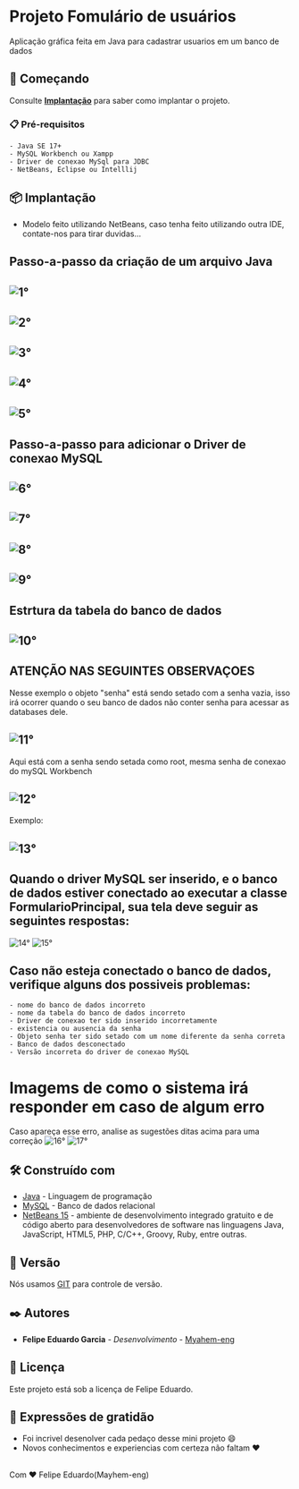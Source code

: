 # Projeto Fomulário de usuários

Aplicação gráfica feita em Java para cadastrar usuarios em um banco de dados

## 🚀 Começando

Consulte **[Implantação](#-implanta%C3%A7%C3%A3o)** para saber como implantar o projeto.

### 📋 Pré-requisitos

```
- Java SE 17+
- MySQL Workbench ou Xampp
- Driver de conexao MySql para JDBC
- NetBeans, Eclipse ou Intelllij
```
## 📦 Implantação

- Modelo feito utilizando NetBeans, caso tenha feito utilizando outra IDE, contate-nos para tirar duvidas...

## Passo-a-passo da criação de um arquivo Java

## ![1°](arquivosBancoDeDados/file-new.png)

## ![2°](arquivosBancoDeDados/javaAplication.png)

## ![3°](arquivosBancoDeDados/newPackeged.png)

## ![4°](arquivosBancoDeDados/newJframe.png)

## ![5°](arquivosBancoDeDados/ModeloDePacotes.png)

## Passo-a-passo para adicionar o Driver de conexao MySQL

## ![6°](arquivosBancoDeDados/novaDependencia.png)
## ![7°](arquivosBancoDeDados/configurandoDependencia.png)
## ![8°](arquivosBancoDeDados/instalndooDriverManualmente.png)
## ![9°](arquivosBancoDeDados/adicionandoODriver.png)

## Estrtura da tabela do banco de dados
## ![10°](arquivosBancoDeDados/configuracaoMySQLWorkBench.png)

## ATENÇÃO NAS SEGUINTES OBSERVAÇOES

Nesse exemplo o objeto "senha" está sendo setado com a senha vazia, isso irá ocorrer quando o seu banco de dados não conter senha para acessar as databases dele.
## ![11°](arquivosBancoDeDados/semSenha.png)

Aqui está com a senha sendo setada como root, mesma senha de conexao do mySQL Workbench
## ![12°](arquivosBancoDeDados/comSenha.png)
Exemplo:
## ![13°](arquivosBancoDeDados/senhaWorkbench.png)

## Quando o driver MySQL ser inserido, e o banco de dados estiver conectado ao executar a classe FormularioPrincipal, sua tela deve seguir as seguintes respostas:

![14°](arquivosBancoDeDados/conexaoBemSucedida.png)
![15°](arquivosBancoDeDados/formularioPrincipal.png)

## Caso não esteja conectado o banco de dados, verifique alguns dos possiveis problemas:
    - nome do banco de dados incorreto
    - nome da tabela do banco de dados incorreto
    - Driver de conexao ter sido inserido incorretamente
    - existencia ou ausencia da senha
    - Objeto senha ter sido setado com um nome diferente da senha correta
    - Banco de dados desconectado
    - Versão incorreta do driver de conexao MySQL

# Imagems de como o sistema irá responder em caso de algum erro


Caso apareça esse erro, analise as sugestões ditas acima para uma correção
![16°](arquivosBancoDeDados/NaoFoiLocalizadFonteDeDAdos.png)
![17°](arquivosBancoDeDados/FormularioPrincipalNaoConectado.png)


## 🛠️ Construído com

* [Java](https://docs.oracle.com/en/java/) - Linguagem de programação
* [MySQL](https://dev.mysql.com/doc/) - Banco de dados relacional
* [NetBeans 15](https://bits.netbeans.org/15/javadoc/) -  ambiente de desenvolvimento integrado gratuito e de código aberto para desenvolvedores de software nas linguagens Java, JavaScript, HTML5, PHP, C/C++, Groovy, Ruby, entre outras.
## 📌 Versão

Nós usamos [GIT](https://git-scm.com) para controle de versão. 

## ✒️ Autores

* **Felipe Eduardo Garcia** - *Desenvolvimento* - [Myahem-eng](https://github.com/Mayhem-eng)


## 📄 Licença

Este projeto está sob a licença de Felipe Eduardo.
## 🎁 Expressões de gratidão

* Foi incrivel desenolver cada pedaço desse mini projeto 😄
* Novos conhecimentos e experiencias com certeza não faltam ❤️

<br>
Com ❤️ Felipe Eduardo(Mayhem-eng)
